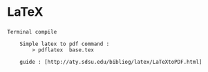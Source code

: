 # LaTeX

### 
	Terminal compile

		Simple latex to pdf command : 
			> pdflatex  base.tex 

		guide : [http://aty.sdsu.edu/bibliog/latex/LaTeXtoPDF.html]



